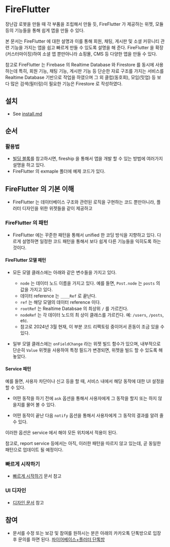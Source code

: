 # FireFlutter

장난감 로봇을 만들 때 각 부품을 조립해서 만들 듯, FireFlutter 가 제공하는 위젯, 모듈 등의 기능들을 통해 쉽게 앱을 만들 수 있다.

본 문서는 FireFlutter 에 대한 설명과 이를 통해 회원, 채팅, 게시판 및 소셜 커뮤니티 관련 기능을 가지는 앱을 쉽고 빠르게 만들 수 있도록 설명을 해 준다. FireFlutter 을 확장(커스터마이징)하여 소셜 앱 뿐만아니라 쇼핑몰, CMS 등 다양한 앱을 만들 수 있다.

참고로 FireFlutter 는 Firebase 의 Realtime Database 와 Firestore 를 동시에 사용하는데 특히, 회원 기능, 채팅 기능, 게시판 기능 등 단순한 자료 구조를 가지는 서비스를 Realtime Database 기반으로 작업을 하였으며 그 외 클럽(동호회), 모임(밋업) 등 보다 많은 검색(필터링)이 필요한 기능은 Firestore 로 작성하였다.


## 설치

- See [install.md](install.md)

## 순서


### 활용법

- [빌딩 블록](building_blocks.md)를 참고하시면, fireship 을 통해서 앱을 개발 할 수 있는 방법에 여러가지 설명을 하고 있다.
- FireFlutter 의 exmaple 폴더에 예제 코드가 있다.

## FireFlutter 의 기본 이해


- FireFlutter 는 데이터베이스 구조와 관련된 로직을 구현하는 코드 뿐만아니라, 플러터 디자인을 위한 위젯들을 같이 제공하고 


### FireFlutter 의 패턴

- FireFlutter 에는 꾸준한 패턴을 통해서 unified 한 코딩 방식을 지향하고 있다. 다르게 설명하면 일정한 코드 패턴을 통해서 보다 쉽게 다른 기능들을 익히도록 하는 것이다.

#### FireFlutter 모델 패턴

- 모든 모델 클래스에는 아래와 같은 변수들을 가지고 있다.
    - `node` 는 데이터 노드 이름을 가지고 있다. 예를 들면, `Post.node` 는 `posts` 의 값을 가지고 있다.
    - 데이터 reference 는 `____Ref` 로 끝난다.
    - `ref` 는 해당 모델의 데이터 reference 이다.
    - `rootRef` 는 Realtime Databsae 의 최상위 `/` 를 가르킨다.
    - `nodeRef` 는 각 데이터 노드의 최 상이 클래스를 가르킨다. 예: `/users`, `/posts`, etc.
    - 참고로 2024년 3월 현재, 이 부분 코드 리팩토링 중이어서 혼동이 조금 있을 수 있다.

- 일부 모델 클래스에는 `onFieldChange` 라는 위젯 빌드 함수가 있으며, 내부적으로 단순히 `Value` 위젯을 사용하여 특정 필드가 변경되면, 위젯을 빌드 할 수 있도록 해 놓았다.


#### Service 패턴

예를 들면, 사용자 차단이나 신고 등을 할 때, 서비스 내에서 해당 동작에 대한 UI 설정을 할 수 있다.

- 어떤 동작을 하기 전에 `ask` 옵션을 통해서 사용자에게 그 동작을 할지 또는 하지 않을지를 물어 볼 수 있다.

- 어떤 동작이 끝난 다음 `notify` 옵션을 통해서 사용자에게 그 동작의 결과를 알려 줄 수 있다.

이러한 옵션은 service 에서 해야 모든 위치에서 적용이 된다.

참고로, report service 등에서는 아직, 이러한 패턴을 따르지 않고 있는데, 곧 동일한 패턴으로 업데이트 될 예정이다.





### 빠르게 시작하기

- [빠르게 시작하기](./quick_start.md) 문서 참고

### UI 디자인

- [디자인 문서](./design.md) 참고


## 참여

- 문서를 수정 또는 보강 및 참여를 원하시는 분은 아래의 카카오톡 단톡방으로 입장 후 문의를 하면 된다.
  [파이어베이스+플러터 단톡방](https://open.kakao.com/o/gaScS0nf)

